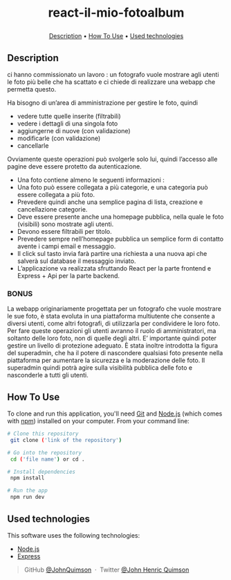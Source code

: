 <h1 align="center">
  
  react-il-mio-fotoalbum
  
</h1>

<!-- <h4 align="center">summary <a href="http://electron.atom.io" target="_blank">"link"</a>.</h4> -->

<!-- <p align="center">
  <a href="https://badge.fury.io/js/electron-markdownify">
    <img src="https://badge.fury.io/js/electron-markdownify.svg"
         alt="Gitter">
  </a>
  <a href="https://gitter.im/amitmerchant1990/electron-markdownify"><img src="https://badges.gitter.im/amitmerchant1990/electron-markdownify.svg"></a>
  <a href="https://saythanks.io/to/bullredeyes@gmail.com">
      <img src="https://img.shields.io/badge/SayThanks.io-%E2%98%BC-1EAEDB.svg">
  </a>
  <a href="https://www.paypal.me/AmitMerchant">
    <img src="https://img.shields.io/badge/$-donate-ff69b4.svg?maxAge=2592000&amp;style=flat">
  </a>
</p> -->

<p align="center">
  <a href="#description">Description</a> •
  <a href="#how-to-use">How To Use</a> •
  <a href="#used-technologies">Used technologies</a> 
</p>

<!-- ![Blog Image](src/assets/blog.png) -->

## Description

ci hanno commissionato un lavoro : un fotografo vuole mostrare agli utenti le foto più belle che ha scattato e ci chiede di realizzare una webapp che permetta questo.

Ha bisogno di un’area di amministrazione per gestire le foto, quindi

- vedere tutte quelle inserite (filtrabili)
- vedere i dettagli di una singola foto
- aggiungerne di nuove (con validazione)
- modificarle (con validazione)
- cancellarle

Ovviamente queste operazioni può svolgerle solo lui, quindi l’accesso alle pagine deve essere protetto da autenticazione.

- Una foto contiene almeno le seguenti informazioni :
- Una foto può essere collegata a più categorie, e una categoria può essere collegata a più foto.
- Prevedere quindi anche una semplice pagina di lista, creazione e cancellazione categorie.
- Deve essere presente anche una homepage pubblica, nella quale le foto (visibili) sono mostrate agli utenti.
- Devono essere filtrabili per titolo.
- Prevedere sempre nell’homepage pubblica un semplice form di contatto avente i campi email e messaggio.
- Il click sul tasto invia farà partire una richiesta a una nuova api che salverà sul database il messaggio inviato.
- L’applicazione va realizzata sfruttando React per la parte frontend e Express + Api per la parte backend.

### BONUS

La webapp originariamente progettata per un fotografo che vuole mostrare le sue foto, è stata evoluta in una piattaforma multiutente che consente a diversi utenti, come altri fotografi, di utilizzarla per condividere le loro foto. Per fare queste operazioni gli utenti avranno il ruolo di amministratori, ma soltanto delle loro foto, non di quelle degli altri. E’ importante quindi poter gestire un livello di protezione adeguato.
È stata inoltre introdotta la figura del superadmin, che ha il potere di nascondere qualsiasi foto presente nella piattaforma per aumentare la sicurezza e la moderazione delle foto. Il superadmin quindi potrà agire sulla visibilità pubblica delle foto e nasconderle a tutti gli utenti.

## How To Use

To clone and run this application, you'll need [Git](https://git-scm.com) and [Node.js](https://nodejs.org/en/download/) (which comes with [npm](http://npmjs.com)) installed on your computer. From your command line:

```bash
# Clone this repository
 git clone ('link of the repository')

# Go into the repository
 cd ('file name') or cd .

# Install dependencies
 npm install

# Run the app
 npm run dev
```

## Used technologies

This software uses the following technologies:

- [Node.js](https://)
- [Express](https://)

> GitHub [@JohnQuimson](https://github.com/JohnQuimson) &nbsp;&middot;&nbsp;
> Twitter [@John Henric Quimson](https://www.linkedin.com/in/john-henric-quimson-973827280/)
